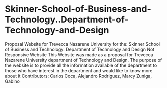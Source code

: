 # Skinner-School-of-Business-and-Technology..Department-of-Technology-and-Design
Proposal Website for Trevecca Nazarene University for the: Skinner School of Business and Technology:  Department of Technology and Design
Not Responsive Website
This Website was made as a proposal for Trevecca Nazarene University department of Technology and Design. 
The purpose of the website is to provide all the information available of the department to those who have interest in the department and would like to know more about it
Contributors: Carlos Coca, Alejandro Rodriguez, Marcy Zuniga, Gabino
